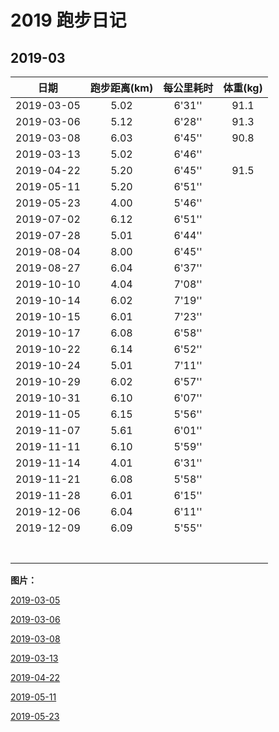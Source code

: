 # 2019 跑步日记

## 2019-03

|    日期    | 跑步距离(km) | 每公里耗时 | 体重(kg) |
| :--------: | :----------: | :--------: | :------: |
| 2019-03-05 |     5.02     |   6'31''   |   91.1   |
| 2019-03-06 |     5.12     |   6'28''   |   91.3   |
| 2019-03-08 |     6.03     |   6'45''   |   90.8   |
| 2019-03-13 |     5.02     |   6'46''   |          |
| 2019-04-22 |     5.20     |   6'45''   |   91.5   |
| 2019-05-11 |     5.20     |   6'51''   |          |
| 2019-05-23 |     4.00     |   5'46''   |          |
| 2019-07-02 |     6.12     |   6'51''   |          |
| 2019-07-28 |     5.01     |   6'44''   |          |
| 2019-08-04 |     8.00     |   6'45''   |          |
| 2019-08-27 |     6.04     |   6'37''   |          |
| 2019-10-10 |     4.04     |   7'08''   |          |
| 2019-10-14 |     6.02     |   7'19''   |          |
| 2019-10-15 |     6.01     |   7'23''   |          |
| 2019-10-17 |     6.08     |   6'58''   |          |
| 2019-10-22 |     6.14     |   6'52''   |          |
| 2019-10-24 |     5.01     |   7'11''   |          |
| 2019-10-29 |     6.02     |   6'57''   |          |
| 2019-10-31 |     6.10     |   6'07''   |          |
| 2019-11-05 |     6.15     |   5'56''   |          |
| 2019-11-07 |     5.61     |   6'01''   |          |
| 2019-11-11 |     6.10     |   5'59''   |          |
| 2019-11-14 |     4.01     |   6'31''   |          |
| 2019-11-21 |     6.08     |   5'58''   |          |
| 2019-11-28 |     6.01     |   6'15''   |          |
| 2019-12-06 |     6.04     |   6'11''   |          |
| 2019-12-09 |     6.09     |   5'55''   |          |
|            |              |            |          |
|            |              |            |          |
|            |              |            |          |
|            |              |            |          |
|            |              |            |          |
|            |              |            |          |
|            |              |            |          |

**图片：**

[2019-03-05](./pictures/run-20190305.png)

[2019-03-06](./pictures/run-20190306.png)

[2019-03-08](./pictures/run-20190308.jpeg)

[2019-03-13](./pictures/run-20190313.jpeg)

[2019-04-22](./pictures/run-20190422.jpeg)

[2019-05-11](./pictures/run-20190511.jpeg)

[2019-05-23](./pictures/run-20190523.jpeg)



